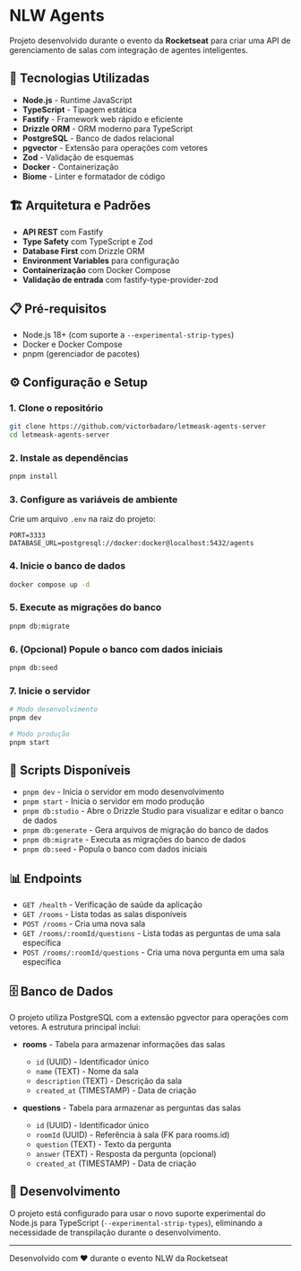 # NLW Agents

Projeto desenvolvido durante o evento da **Rocketseat** para criar uma API de gerenciamento de salas com integração de agentes inteligentes.

## 🚀 Tecnologias Utilizadas

- **Node.js** - Runtime JavaScript
- **TypeScript** - Tipagem estática
- **Fastify** - Framework web rápido e eficiente
- **Drizzle ORM** - ORM moderno para TypeScript
- **PostgreSQL** - Banco de dados relacional
- **pgvector** - Extensão para operações com vetores
- **Zod** - Validação de esquemas
- **Docker** - Containerização
- **Biome** - Linter e formatador de código

## 🏗️ Arquitetura e Padrões

- **API REST** com Fastify
- **Type Safety** com TypeScript e Zod
- **Database First** com Drizzle ORM
- **Environment Variables** para configuração
- **Containerização** com Docker Compose
- **Validação de entrada** com fastify-type-provider-zod

## 📋 Pré-requisitos

- Node.js 18+ (com suporte a `--experimental-strip-types`)
- Docker e Docker Compose
- pnpm (gerenciador de pacotes)

## ⚙️ Configuração e Setup

### 1. Clone o repositório
```bash
git clone https://github.com/victorbadaro/letmeask-agents-server
cd letmeask-agents-server
```

### 2. Instale as dependências
```bash
pnpm install
```

### 3. Configure as variáveis de ambiente
Crie um arquivo `.env` na raiz do projeto:

```env
PORT=3333
DATABASE_URL=postgresql://docker:docker@localhost:5432/agents
```

### 4. Inicie o banco de dados
```bash
docker compose up -d
```

### 5. Execute as migrações do banco
```bash
pnpm db:migrate
```

### 6. (Opcional) Popule o banco com dados iniciais
```bash
pnpm db:seed
```

### 7. Inicie o servidor
```bash
# Modo desenvolvimento
pnpm dev

# Modo produção
pnpm start
```

## 🔧 Scripts Disponíveis

- `pnpm dev` - Inicia o servidor em modo desenvolvimento
- `pnpm start` - Inicia o servidor em modo produção
- `pnpm db:studio` - Abre o Drizzle Studio para visualizar e editar o banco de dados
- `pnpm db:generate` - Gera arquivos de migração do banco de dados
- `pnpm db:migrate` - Executa as migrações do banco de dados
- `pnpm db:seed` - Popula o banco com dados iniciais

## 📊 Endpoints

- `GET /health` - Verificação de saúde da aplicação
- `GET /rooms` - Lista todas as salas disponíveis
- `POST /rooms` - Cria uma nova sala
- `GET /rooms/:roomId/questions` - Lista todas as perguntas de uma sala específica
- `POST /rooms/:roomId/questions` - Cria uma nova pergunta em uma sala específica

## 🗄️ Banco de Dados

O projeto utiliza PostgreSQL com a extensão pgvector para operações com vetores. A estrutura principal inclui:

- **rooms** - Tabela para armazenar informações das salas
  - `id` (UUID) - Identificador único
  - `name` (TEXT) - Nome da sala
  - `description` (TEXT) - Descrição da sala
  - `created_at` (TIMESTAMP) - Data de criação

- **questions** - Tabela para armazenar as perguntas das salas
  - `id` (UUID) - Identificador único
  - `roomId` (UUID) - Referência à sala (FK para rooms.id)
  - `question` (TEXT) - Texto da pergunta
  - `answer` (TEXT) - Resposta da pergunta (opcional)
  - `created_at` (TIMESTAMP) - Data de criação

## 📝 Desenvolvimento

O projeto está configurado para usar o novo suporte experimental do Node.js para TypeScript (`--experimental-strip-types`), eliminando a necessidade de transpilação durante o desenvolvimento.

---

Desenvolvido com ❤️ durante o evento NLW da Rocketseat
